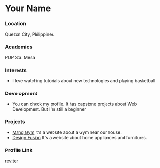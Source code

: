 # Your Name

### Location

Quezon City, Philippines

### Academics

PUP Sta. Mesa

### Interests

- I love watching tutorials about new technologies and playing basketball

### Development

- You can check my profile. It has capstone projects about Web Development. But I'm still a beginner

### Projects

- [Mang Gym](https://github.com/reviter/csp1) It's a website about a Gym near our house.
- [Design Fusion](https://github.com/reviter/csp2) It's a website about home appliances and furnitures.

### Profile Link

[reviter](https://github.com/reviter)
